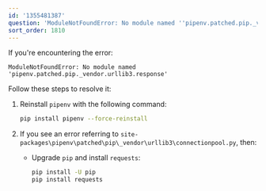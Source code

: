 ```yaml
---
id: '1355481387'
question: 'ModuleNotFoundError: No module named ''pipenv.patched.pip._vendor.urllib3.response'''
sort_order: 1810
---
```


If you're encountering the error:

```
ModuleNotFoundError: No module named 'pipenv.patched.pip._vendor.urllib3.response'
```

Follow these steps to resolve it:

1. Reinstall `pipenv` with the following command:
   
   ```bash
   pip install pipenv --force-reinstall
   ```

2. If you see an error referring to `site-packages\pipenv\patched\pip\_vendor\urllib3\connectionpool.py`, then:

   - Upgrade `pip` and install `requests`:
   
     ```bash
     pip install -U pip
     pip install requests
     ```